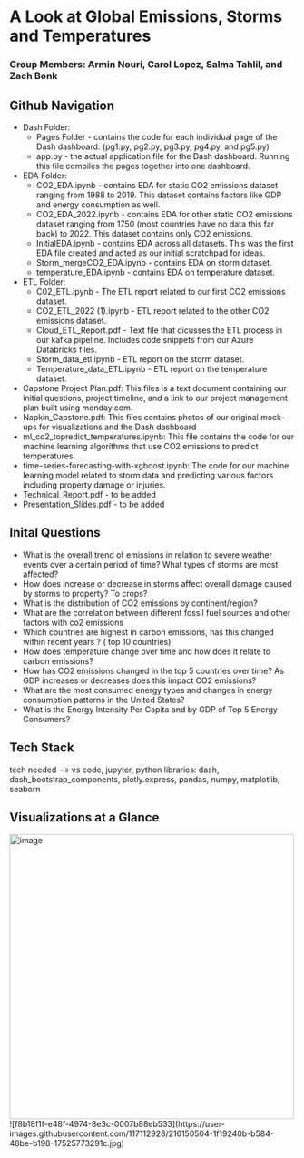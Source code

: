 # A Look at Global Emissions, Storms and Temperatures
### Group Members: Armin Nouri, Carol Lopez, Salma Tahlil, and Zach Bonk

## Github Navigation
  - Dash Folder:
    - Pages Folder - contains the code for each individual page of the Dash dashboard. (pg1.py, pg2.py, pg3.py, pg4.py, and pg5.py)
    - app.py - the actual application file for the Dash dashboard. Running this file compiles the pages together into one dashboard.
  - EDA Folder:
    - CO2_EDA.ipynb - contains EDA for static CO2 emissions dataset ranging from 1988 to 2019. This dataset contains factors like GDP and energy consumption as well.
    - CO2_EDA_2022.ipynb - contains EDA for other static CO2 emissions dataset ranging from 1750 (most countries have no data this far back) to 2022. This dataset contains only CO2 emissions.
    - InitialEDA.ipynb - contains EDA across all datasets. This was the first EDA file created and acted as our initial scratchpad for ideas.
    - Storm_mergeCO2_EDA.ipynb - contains EDA on storm dataset. 
    - temperature_EDA.ipynb - contains EDA on temperature dataset.
  - ETL Folder:
    - C02_ETL.ipynb - The ETL report related to our first CO2 emissions dataset.
    - CO2_ETL_2022 (1).ipynb - ETL report related to the other CO2 emissions dataset.
    - Cloud_ETL_Report.pdf - Text file that dicusses the ETL process in our kafka pipeline. Includes code snippets from our Azure Databricks files.
    - Storm_data_etl.ipynb - ETL report on the storm dataset.
    - Temperature_data_ETL.ipynb - ETL report on the temperature dataset.
  - Capstone Project Plan.pdf: This files is a text document containing our initial questions, project timeline, and a link to our project management plan built using monday.com.
  - Napkin_Capstone.pdf: This files contains photos of our original mock-ups for visualizations and the Dash dashboard
  - ml_co2_topredict_temperatures.ipynb: This file contains the code for our machine learning algorithms that use CO2 emissions to predict temperatures.
  - time-series-forecasting-with-xgboost.ipynb: The code for our machine learning model related to storm data and predicting various factors including property damage or injuries.
  - Technical_Report.pdf - to be added
  - Presentation_Slides.pdf - to be added
## Inital Questions 
- What is the overall trend of emissions in relation to severe weather events over a certain period of time? What types of storms are most affected?
- How does increase or decrease in storms affect overall damage caused by storms to property? To crops?
- What is the distribution of CO2 emissions by continent/region? 
- What are the correlation between different fossil fuel sources and other factors with co2 emissions  
- Which countries are highest in carbon emissions, has this changed within recent years ?  ( top 10 countries)
- How does temperature change over time and how does it relate to carbon emissions?
- How has CO2 emissions changed in the top 5 countries over time? As GDP increases or decreases does this impact CO2 emissions? 
- What are the most consumed energy types and changes in energy consumption patterns in the United States? 
- What is the Energy Intensity Per Capita and by GDP of Top 5 Energy Consumers?

## Tech Stack
tech needed --> vs code, jupyter, python libraries: dash, dash_bootstrap_components, plotly.express, pandas, numpy, matplotlib, seaborn

## Visualizations at a Glance
<img width="501" alt="image" src="https://user-images.githubusercontent.com/117112928/216142846-145616fd-b2d3-4b7a-ada5-95e957aad132.png">
![f8b18f1f-e48f-4974-8e3c-0007b88eb533](https://user-images.githubusercontent.com/117112928/216150504-1f19240b-b584-48be-b198-17525773291c.jpg)

